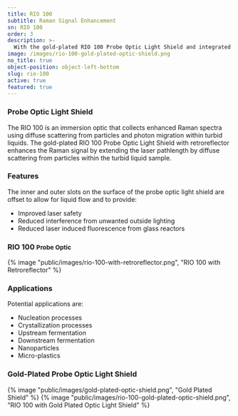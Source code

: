 ```yaml
---
title: RIO 100
subtitle: Raman Signal Enhancement
sn: RIO 100
order: 3
description: >-
  With the gold-plated RIO 100 Probe Optic Light Shield and integrated retroreflector the Raman signal is enhanced by extending the laser pathlength using diffuse scattering and photon migration from the particles within the turbid liquid sample.
image: /images/rio-100-gold-plated-optic-shield.png
no_title: true
object-position: object-left-bottom
slug: rio-100
active: true
featured: true
---
```


### Probe Optic Light Shield

The RIO 100 is an immersion optic that collects enhanced Raman spectra using diffuse scattering from particles and photon migration within turbid liquids. The gold-plated RIO 100 Probe Optic Light Shield with retroreflector enhances the Raman signal by extending the laser pathlength by diffuse scattering from particles within the turbid liquid sample.

<div class="grid md:grid-cols-6 gap-x-4">
<div class="md:col-span-3">
<h3>Features</h3>
<p>The inner and outer slots on the surface of the probe optic light shield are offset to allow for liquid flow and to provide:</p>
<ul>
<li>Improved laser safety</li>
<li>Reduced interference from unwanted outside lighting</li>
<li>Reduced laser induced fluorescence from glass reactors</li>
</ul>
</div>
<div class="md:col-span-3">
<h3>RIO 100 <small>Probe Optic</small></h3>
{% image "public/images/rio-100-with-retroreflector.png", "RIO 100 with Retroreflector" %}
</div>
<div class="md:col-span-3">
<h3>Applications</h3>
<p>Potential applications are:</p>
<ul>
<li>Nucleation processes</li>
<li>Crystallization processes</li>
<li>Upstream fermentation</li>
<li>Downstream fermentation</li>
<li>Nanoparticles</li>
<li>Micro-plastics</li>
</ul>
</div>
<div class="md:col-span-3">
<h3>Gold-Plated Probe Optic Light Shield</h3>
<div class="flex align-center items-center overflow-hidden">
{% image "public/images/gold-plated-optic-shield.png", "Gold Plated Shield" %}
{% image "public/images/rio-100-gold-plated-optic-shield.png", "RIO 100 with Gold Plated Optic Light Shield" %}
</div>
</div>
